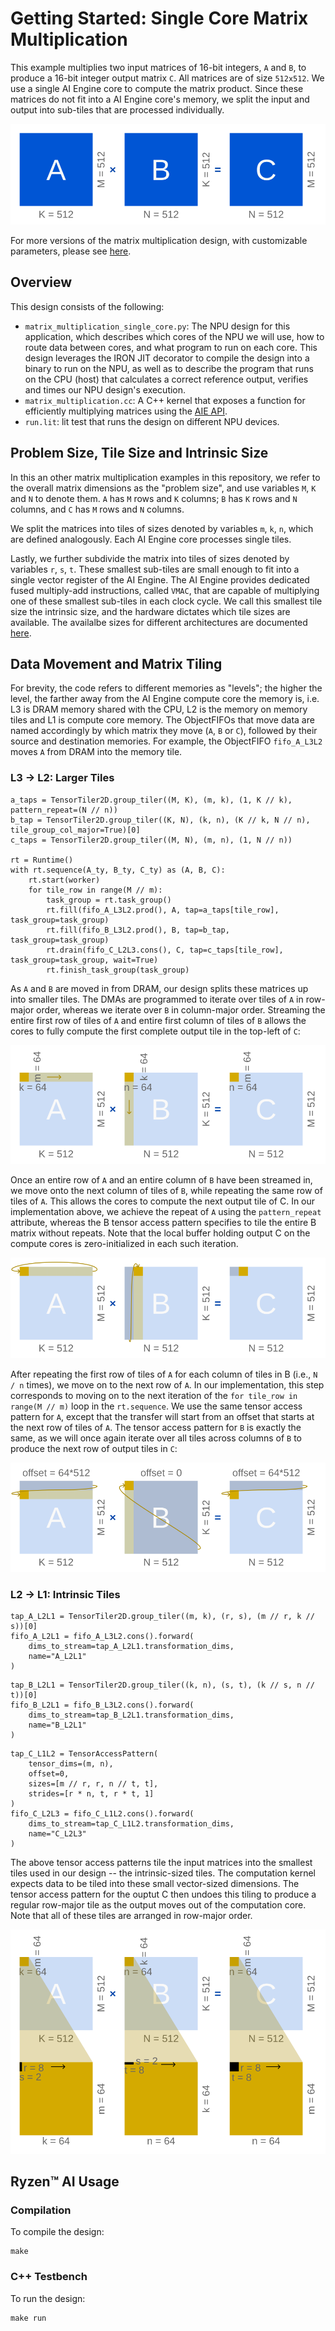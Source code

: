 # Getting Started: Single Core Matrix Multiplication

This example multiplies two input matrices of 16-bit integers, `A` and `B`, to 
produce a 16-bit integer output matrix `C`. All matrices are of size `512x512`.
We use a single AI Engine core to compute the matrix product. Since these
matrices do not fit into a AI Engine core's memory, we split the input and
output into sub-tiles that are processed individually.

![Matrix Multiplication AxB = C](diagrams/matmul.svg)

For more versions of the matrix multiplication design, with customizable parameters, please see [here](../../basic/matrix_multiplication/).

## Overview

This design consists of the following:

* `matrix_multiplication_single_core.py`: The NPU design for this application,
  which describes which cores of the NPU we will use, how to route data between
  cores, and what program to run on each core. This design leverages the IRON
  JIT decorator to compile the design into a binary to run on the NPU, as well as 
  to describe the program that runs on the CPU (host) that calculates a correct 
  reference output, verifies and times our NPU design's execution.
* `matrix_multiplication.cc`: A C++ kernel that exposes a function for 
  efficiently multiplying matrices using the 
  [AIE API](https://xilinx.github.io/aie_api/index.html).
* `run.lit`: lit test that runs the design on different NPU devices.

## Problem Size, Tile Size and Intrinsic Size

In this an other matrix multiplication examples in this repository, we refer
to the overall matrix dimensions as the "problem size", and use variables `M`,
`K` and `N` to denote them. `A` has `M` rows and `K` columns; `B` has `K` rows
and `N` columns, and `C` has `M` rows and `N` columns.

We split the matrices into tiles of sizes denoted by variables  `m`, `k`, `n`,
which are defined analogously. Each AI Engine core processes single tiles.

Lastly, we further subdivide the matrix into tiles of sizes denoted by
variables `r`, `s`, `t`. These smallest sub-tiles are small enough to fit into
a single vector register of the AI Engine. The AI Engine provides dedicated
fused multiply-add instructions, called `VMAC`, that are capable of multiplying
one of these smallest sub-tiles in each clock cycle. We call this smallest tile
size the intrinsic size, and the hardware dictates which tile sizes are
available. The availalbe sizes for different architectures are documented 
[here](https://xilinx.github.io/aie_api/group__group__mmul.html).

## Data Movement and Matrix Tiling

For brevity, the code refers to different memories as "levels"; the higher
the level, the farther away from the AI Engine compute core the memory is, i.e.
L3 is DRAM memory shared with the CPU, L2 is the memory on memory tiles and
L1 is compute core memory. The ObjectFIFOs that move data are named accordingly
by which matrix they move (`A`, `B` or `C`), followed by their source and
destination memories. For example, the ObjectFIFO `fifo_A_L3L2` moves `A` from 
DRAM into the memory tile.

### L3 &rightarrow; L2: Larger Tiles

```
a_taps = TensorTiler2D.group_tiler((M, K), (m, k), (1, K // k), pattern_repeat=(N // n))
b_tap = TensorTiler2D.group_tiler((K, N), (k, n), (K // k, N // n), tile_group_col_major=True)[0]
c_taps = TensorTiler2D.group_tiler((M, N), (m, n), (1, N // n))

rt = Runtime()
with rt.sequence(A_ty, B_ty, C_ty) as (A, B, C):
    rt.start(worker)
    for tile_row in range(M // m):
        task_group = rt.task_group()
        rt.fill(fifo_A_L3L2.prod(), A, tap=a_taps[tile_row], task_group=task_group)
        rt.fill(fifo_B_L3L2.prod(), B, tap=b_tap, task_group=task_group)
        rt.drain(fifo_C_L2L3.cons(), C, tap=c_taps[tile_row], task_group=task_group, wait=True)
        rt.finish_task_group(task_group)
```

As `A` and `B` are moved in from DRAM, our design splits these matrices up into
smaller tiles. The DMAs are programmed to iterate over tiles of `A` in
row-major order, whereas we iterate over `B` in column-major order. Streaming 
the entire first row of tiles of `A` and entire first column of tiles of `B` 
allows the cores to fully compute the first complete output tile in the
top-left of `C`:

![A, B and C matrices are tiled from 512x512 to 64x64. First row of tiles of A and first column of tiles of C is accessed, to produce one output tile in the top-left of C.](./diagrams/matmul_l3l2_1.svg)

Once an entire row of `A` and an entire column of `B` have been streamed in, 
we move onto the next column of tiles of `B`, while repeating the same row of
tiles of `A`. This allows the cores to compute the next output tile of C. In
our implementation above, we achieve the repeat of `A` using the 
`pattern_repeat` attribute, whereas the B tensor access pattern specifies to
tile the entire B matrix without repeats.  Note that the local buffer holding 
output C on the compute cores is zero-initialized in each such iteration.

![To produce the next output tile, the same row of tiles of A is repeated, and the next column of tiles of B is accessed.](./diagrams/matmul_l3l2_2.svg)

After repeating the first row of tiles of `A` for each column of tiles in B
(i.e., `N / n` times), we move on to the next row of `A`. In our 
implementation, this step corresponds to moving on to the next iteration of
the `for tile_row in range(M // m)` loop in the `rt.sequence`. We use the same
tensor access pattern for `A`, except that the transfer will start from an
offset that starts at the next row of tiles of `A`. The tensor access pattern
for `B` is exactly the same, as we will once again iterate over all tiles
across columns of `B` to produce the next row of output tiles in `C`:

![After producing one row of output tiles in C, the process is repeated, but with an offset into the A matrix to produce the next row of output tiles.](./diagrams/matmul_l3l2_3.svg)

### L2 &rightarrow; L1: Intrinsic Tiles

```
tap_A_L2L1 = TensorTiler2D.group_tiler((m, k), (r, s), (m // r, k // s))[0]
fifo_A_L2L1 = fifo_A_L3L2.cons().forward(
    dims_to_stream=tap_A_L2L1.transformation_dims, 
    name="A_L2L1"
)
```
```
tap_B_L2L1 = TensorTiler2D.group_tiler((k, n), (s, t), (k // s, n // t))[0]
fifo_B_L2L1 = fifo_B_L3L2.cons().forward(
    dims_to_stream=tap_B_L2L1.transformation_dims, 
    name="B_L2L1"
)
```
```
tap_C_L1L2 = TensorAccessPattern(
    tensor_dims=(m, n),
    offset=0,
    sizes=[m // r, r, n // t, t],
    strides=[r * n, t, r * t, 1]
)
fifo_C_L2L3 = fifo_C_L1L2.cons().forward(
    dims_to_stream=tap_C_L1L2.transformation_dims, 
    name="C_L2L3"
)
```

The above tensor access patterns tile the input matrices into the smallest
tiles used in our design -- the intrinsic-sized tiles. The computation kernel
expects data to be tiled into these small vector-sized dimensions. The
tensor access pattern for the ouptut C then undoes this tiling to produce a 
regular row-major tile as the output moves out of the computation core.
Note that all of these tiles are arranged in row-major order.

![The 64x64 tiles of A, B and C, are tiled into tiles of size 8x2, 2x8 and 8x8, respectively, to allow processing using the VMAC intrinsics.](./diagrams/matmul_l2l1.svg)

## Ryzen™ AI Usage

### Compilation

To compile the design:

```shell
make
```

### C++ Testbench

To run the design:

```shell
make run
```
